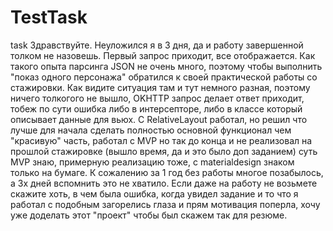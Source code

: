 # TestTask
task
Здравствуйте. Неуложился я в 3 дня, да и работу завершенной толком не назовешь. Первый запрос приходит, все отображается. Как такого опыта парсинга JSON не очень много,
поэтому чтобы выполнить "показ одного персонажа" обратился к своей практической работы со стажировки. Как видите ситуация там и тут немного разная, поэтому ничего
толкогого не вышло, OKHTTP запрос делает ответ приходит, тобеж по сути ошибка либо в интерсепторе, либо в классе который описывает данные для вьюх. С RelativeLayout работал, но
решил что лучше для начала сделать полностью основной функционал чем "красивую" часть, работал с MVP но так до конца и не реализовал на прошлой стажировке (вышло время, да и это
было доп заданием) суть MVP знаю, примерную реализацию тоже, с materialdesign знаком только на бумаге. К сожалению за 1 год без работы многое позабылось, а 3х дней вспомнить это не хватило. Если даже на работу не возьмете скажите хоть, в чем была ошибка, когда увидел задание и то что я работал с подобным загорелись глаза и прям мотивация поперла,
хочу уже доделать этот "проект" чтобы был скажем так для резюме.
